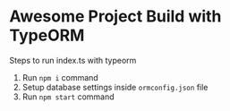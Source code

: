 # Awesome Project Build with TypeORM

Steps to run index.ts with typeorm

1. Run `npm i` command
2. Setup database settings inside `ormconfig.json` file
3. Run `npm start` command
